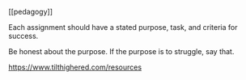 [[pedagogy]]

Each assignment should have a stated purpose, task, and criteria for success.

Be honest about the purpose. If the purpose is to struggle, say that.

https://www.tilthighered.com/resources
